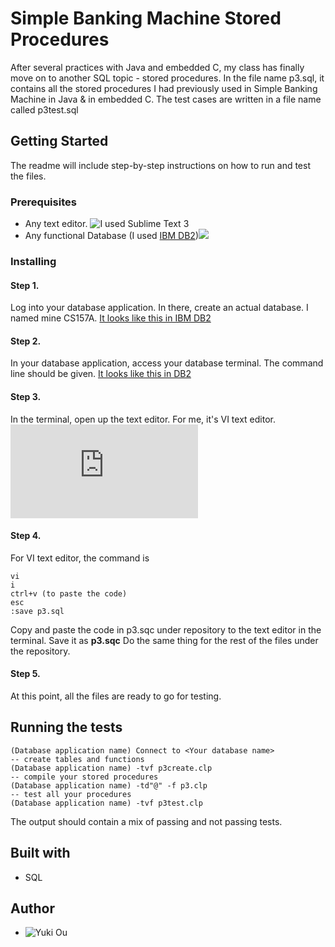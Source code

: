 # Simple Banking Machine Stored Procedures
After several practices with Java and embedded C, my class has finally move on to another SQL topic - stored procedures. In the file name p3.sql, it contains all the stored procedures I had previously used in Simple Banking Machine in Java & in embedded C. The test cases are written in a file name called p3test.sql

## Getting Started
The readme will include step-by-step instructions on how to run and test the files.

### Prerequisites
* Any text editor. ![I used Sublime Text 3](https://www.sublimetext.com/3)
* Any functional Database (I used [IBM DB2](https://www.ibm.com/analytics/us/en/db2/trials/))![](https://cdn.discordapp.com/attachments/316348168465809408/387138474920378368/unknown.png)

### Installing
#### Step 1. 
Log into your database application. In there, create an actual database. I named mine CS157A.  [It looks like this in IBM DB2](https://cdn.discordapp.com/attachments/316348168465809408/387145801740189696/unknown.png)

#### Step 2.
In your database application, access your database terminal. The command line should be given. [It looks like this in DB2](https://cdn.discordapp.com/attachments/316348168465809408/387361364622180359/unknown.png)

#### Step 3.
In the terminal, open up the text editor. For me, it's VI text editor. ![Check here for command instructions](https://www.cs.colostate.edu/helpdocs/vi.html)

#### Step 4.
For VI text editor, the command is 
```
vi
i
ctrl+v (to paste the code)
esc
:save p3.sql
```
Copy and paste the code in p3.sqc under repository to the text editor in the terminal. Save it as **p3.sqc**
Do the same thing for the rest of the files under the repository.

#### Step 5.
At this point, all the files are ready to go for testing.

## Running the tests
```
(Database application name) Connect to <Your database name>
-- create tables and functions
(Database application name) -tvf p3create.clp
-- compile your stored procedures
(Database application name) -td"@" -f p3.clp
-- test all your procedures
(Database application name) -tvf p3test.clp
```
The output should contain a mix of passing and not passing tests.

## Built with
* SQL 

## Author
* ![Yuki Ou](https://github.com/ukitomi)
